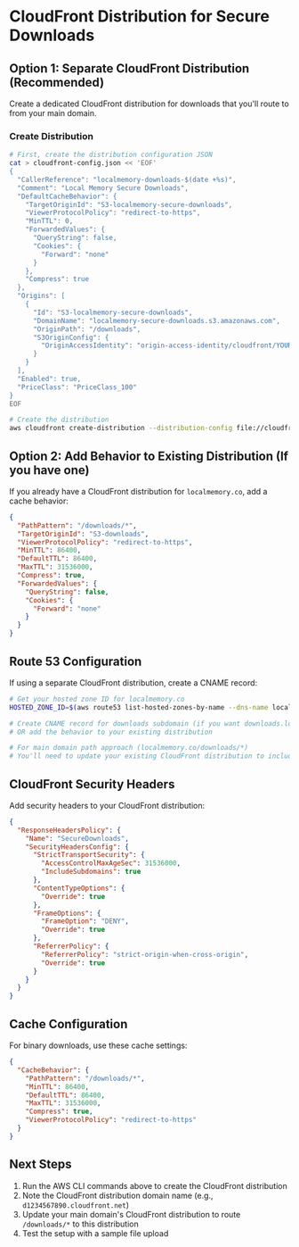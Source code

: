 # CloudFront Distribution for Secure Downloads

## Option 1: Separate CloudFront Distribution (Recommended)

Create a dedicated CloudFront distribution for downloads that you'll route to from your main domain.

### Create Distribution
```bash
# First, create the distribution configuration JSON
cat > cloudfront-config.json << 'EOF'
{
  "CallerReference": "localmemory-downloads-$(date +%s)",
  "Comment": "Local Memory Secure Downloads",
  "DefaultCacheBehavior": {
    "TargetOriginId": "S3-localmemory-secure-downloads",
    "ViewerProtocolPolicy": "redirect-to-https",
    "MinTTL": 0,
    "ForwardedValues": {
      "QueryString": false,
      "Cookies": {
        "Forward": "none"
      }
    },
    "Compress": true
  },
  "Origins": [
    {
      "Id": "S3-localmemory-secure-downloads", 
      "DomainName": "localmemory-secure-downloads.s3.amazonaws.com",
      "OriginPath": "/downloads",
      "S3OriginConfig": {
        "OriginAccessIdentity": "origin-access-identity/cloudfront/YOUR_OAI_ID"
      }
    }
  ],
  "Enabled": true,
  "PriceClass": "PriceClass_100"
}
EOF

# Create the distribution
aws cloudfront create-distribution --distribution-config file://cloudfront-config.json
```

## Option 2: Add Behavior to Existing Distribution (If you have one)

If you already have a CloudFront distribution for `localmemory.co`, add a cache behavior:

```json
{
  "PathPattern": "/downloads/*",
  "TargetOriginId": "S3-downloads",
  "ViewerProtocolPolicy": "redirect-to-https",
  "MinTTL": 86400,
  "DefaultTTL": 86400,
  "MaxTTL": 31536000,
  "Compress": true,
  "ForwardedValues": {
    "QueryString": false,
    "Cookies": {
      "Forward": "none"
    }
  }
}
```

## Route 53 Configuration

If using a separate CloudFront distribution, create a CNAME record:

```bash
# Get your hosted zone ID for localmemory.co
HOSTED_ZONE_ID=$(aws route53 list-hosted-zones-by-name --dns-name localmemory.co --query 'HostedZones[0].Id' --output text)

# Create CNAME record for downloads subdomain (if you want downloads.localmemory.co)
# OR add the behavior to your existing distribution

# For main domain path approach (localmemory.co/downloads/*)
# You'll need to update your existing CloudFront distribution to include the downloads behavior
```

## CloudFront Security Headers

Add security headers to your CloudFront distribution:

```json
{
  "ResponseHeadersPolicy": {
    "Name": "SecureDownloads",
    "SecurityHeadersConfig": {
      "StrictTransportSecurity": {
        "AccessControlMaxAgeSec": 31536000,
        "IncludeSubdomains": true
      },
      "ContentTypeOptions": {
        "Override": true
      },
      "FrameOptions": {
        "FrameOption": "DENY",
        "Override": true
      },
      "ReferrerPolicy": {
        "ReferrerPolicy": "strict-origin-when-cross-origin",
        "Override": true
      }
    }
  }
}
```

## Cache Configuration

For binary downloads, use these cache settings:

```json
{
  "CacheBehavior": {
    "PathPattern": "/downloads/*",
    "MinTTL": 86400,
    "DefaultTTL": 86400, 
    "MaxTTL": 31536000,
    "Compress": true,
    "ViewerProtocolPolicy": "redirect-to-https"
  }
}
```

## Next Steps

1. Run the AWS CLI commands above to create the CloudFront distribution
2. Note the CloudFront distribution domain name (e.g., `d1234567890.cloudfront.net`)
3. Update your main domain's CloudFront distribution to route `/downloads/*` to this distribution
4. Test the setup with a sample file upload